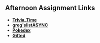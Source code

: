 ## Afternoon Assignment Links

* **[Trivia_Time](https://github.com/AustinPerry22/Trivia_Time)**
* **[greg'slistASYNC](https://github.com/AustinPerry22/gregslistASYNC)**
* **[Pokedex](https://github.com/AustinPerry22/Pokedex)**
* **[Gifted](https://github.com/AustinPerry22/Gifted)**
